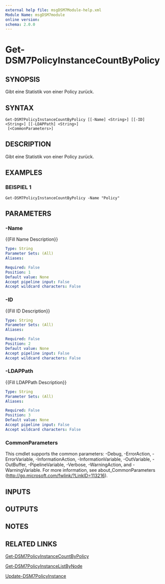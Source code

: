```yaml
---
external help file: msgDSM7Module-help.xml
Module Name: msgDSM7module
online version:
schema: 2.0.0
---
```


# Get-DSM7PolicyInstanceCountByPolicy

## SYNOPSIS
Gibt eine Statistik von einer Policy zurück.

## SYNTAX

```
Get-DSM7PolicyInstanceCountByPolicy [[-Name] <String>] [[-ID] <String>] [[-LDAPPath] <String>]
 [<CommonParameters>]
```

## DESCRIPTION
Gibt eine Statistik von einer Policy zurück.

## EXAMPLES

### BEISPIEL 1
```
Get-DSM7PolicyInstanceCountByPolicy -Name "Policy"
```

## PARAMETERS

### -Name
{{Fill Name Description}}

```yaml
Type: String
Parameter Sets: (All)
Aliases:

Required: False
Position: 1
Default value: None
Accept pipeline input: False
Accept wildcard characters: False
```

### -ID
{{Fill ID Description}}

```yaml
Type: String
Parameter Sets: (All)
Aliases:

Required: False
Position: 2
Default value: None
Accept pipeline input: False
Accept wildcard characters: False
```

### -LDAPPath
{{Fill LDAPPath Description}}

```yaml
Type: String
Parameter Sets: (All)
Aliases:

Required: False
Position: 3
Default value: None
Accept pipeline input: False
Accept wildcard characters: False
```

### CommonParameters
This cmdlet supports the common parameters: -Debug, -ErrorAction, -ErrorVariable, -InformationAction, -InformationVariable, -OutVariable, -OutBuffer, -PipelineVariable, -Verbose, -WarningAction, and -WarningVariable. For more information, see about_CommonParameters (http://go.microsoft.com/fwlink/?LinkID=113216).

## INPUTS

## OUTPUTS

## NOTES

## RELATED LINKS

[Get-DSM7PolicyInstanceCountByPolicy]()

[Get-DSM7PolicyInstanceListByNode]()

[Update-DSM7PolicyInstance]()

